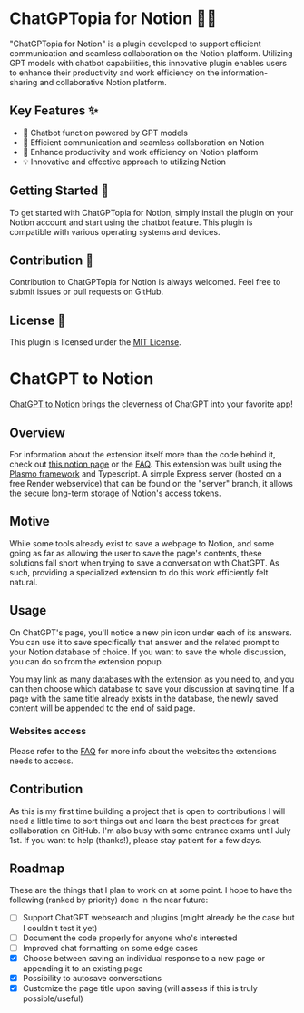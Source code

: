 # ChatGPTopia for Notion 🤖💬

"ChatGPTopia for Notion" is a plugin developed to support efficient communication and seamless collaboration on the Notion platform. Utilizing GPT models with chatbot capabilities, this innovative plugin enables users to enhance their productivity and work efficiency on the information-sharing and collaborative Notion platform.

## Key Features ✨

- 🤖 Chatbot function powered by GPT models
- 💬 Efficient communication and seamless collaboration on Notion
- 🚀 Enhance productivity and work efficiency on Notion platform
- 💡 Innovative and effective approach to utilizing Notion

## Getting Started 🚀
To get started with ChatGPTopia for Notion, simply install the plugin on your Notion account and start using the chatbot feature. This plugin is compatible with various operating systems and devices.

## Contribution 🙌
Contribution to ChatGPTopia for Notion is always welcomed. Feel free to submit issues or pull requests on GitHub.

## License 📄
This plugin is licensed under the [MIT License](https://opensource.org/licenses/MIT).

# ChatGPT to Notion

[ChatGPT to Notion](https://chrome.google.com/webstore/detail/chatgpt-to-notion/oojndninaelbpllebamcojkdecjjhcle) brings the cleverness of ChatGPT into your favorite app!

## Overview

For information about the extension itself more than the code behind it, check out [this notion page](https://theo-lartigau.notion.site/theo-lartigau/ChatGPT-to-Notion-af29d9538dca4493a15bb4ed0fde7f91) or the [FAQ](https://github.com/L-a-r-t/chatgpt-to-notion/wiki/FAQ). This extension was built using the [Plasmo framework](https://www.plasmo.com/) and Typescript. A simple Express server (hosted on a free Render webservice) that can be found on the "server" branch, it allows the secure long-term storage of Notion's access tokens.

## Motive

While some tools already exist to save a webpage to Notion, and some going as far as allowing the user to save the page's contents, these solutions fall short when trying to save a conversation with ChatGPT. As such, providing a specialized extension to do this work efficiently felt natural.

## Usage

On ChatGPT's page, you'll notice a new pin icon under each of its answers. You can use it to save specifically that answer and the related prompt to your Notion database of choice. If you want to save the whole discussion, you can do so from the extension popup.

You may link as many databases with the extension as you need to, and you can then choose which database to save your discussion at saving time. If a page with the same title already exists in the database, the newly saved content will be appended to the end of said page.

### Websites access

Please refer to the [FAQ](https://github.com/L-a-r-t/chatgpt-to-notion/wiki/FAQ) for more info about the websites the extensions needs to access.

## Contribution

As this is my first time building a project that is open to contributions I will need a little time to sort things out and learn the best practices for great collaboration on GitHub. I'm also busy with some entrance exams until July 1st. If you want to help (thanks!), please stay patient for a few days.

## Roadmap

These are the things that I plan to work on at some point. I hope to have the following (ranked by priority) done in the near future:

- [ ] Support ChatGPT websearch and plugins (might already be the case but I couldn't test it yet)
- [ ] Document the code properly for anyone who's interested
- [ ] Improved chat formatting on some edge cases
- [x] Choose between saving an individual response to a new page or appending it to an existing page
- [x] Possibility to autosave conversations
- [x] Customize the page title upon saving (will assess if this is truly possible/useful)
